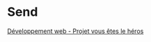 # Send
<a href="https://smnarnold.com/projets/vous-etes-le-heros">Développement web - Projet vous êtes le héros</a>
